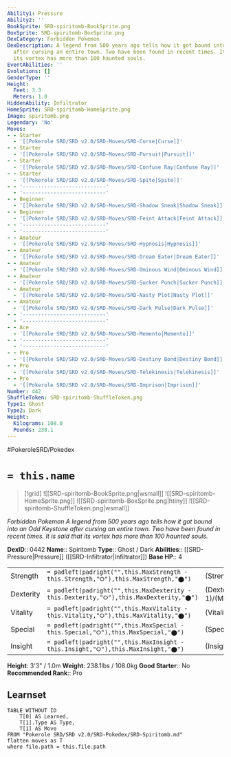 ```yaml
---
Ability1: Pressure
Ability2: ''
BookSprite: SRD-spiritomb-BookSprite.png
BoxSprite: SRD-spiritomb-BoxSprite.png
DexCategory: Forbidden Pokemon
DexDescription: A legend from 500 years ago tells how it got bound into an Odd Keystone
  after cursing an entire town. Two have been found in recent times. It is said that
  its vortex has more than 100 haunted souls.
EventAbilities: ''
Evolutions: []
GenderType: ''
Height:
  Feet: 3.3
  Meters: 1.0
HiddenAbility: Infiltrator
HomeSprite: SRD-spiritomb-HomeSprite.png
Image: spiritomb.png
Legendary: 'No'
Moves:
- - Starter
  - '[[Pokerole SRD/SRD v2.0/SRD-Moves/SRD-Curse|Curse]]'
- - Starter
  - '[[Pokerole SRD/SRD v2.0/SRD-Moves/SRD-Pursuit|Pursuit]]'
- - Starter
  - '[[Pokerole SRD/SRD v2.0/SRD-Moves/SRD-Confuse Ray|Confuse Ray]]'
- - Starter
  - '[[Pokerole SRD/SRD v2.0/SRD-Moves/SRD-Spite|Spite]]'
- - '---------------------------'
  - '---------------------------'
- - Beginner
  - '[[Pokerole SRD/SRD v2.0/SRD-Moves/SRD-Shadow Sneak|Shadow Sneak]]'
- - Beginner
  - '[[Pokerole SRD/SRD v2.0/SRD-Moves/SRD-Feint Attack|Feint Attack]]'
- - '---------------------------'
  - '---------------------------'
- - Amateur
  - '[[Pokerole SRD/SRD v2.0/SRD-Moves/SRD-Hypnosis|Hypnosis]]'
- - Amateur
  - '[[Pokerole SRD/SRD v2.0/SRD-Moves/SRD-Dream Eater|Dream Eater]]'
- - Amateur
  - '[[Pokerole SRD/SRD v2.0/SRD-Moves/SRD-Ominous Wind|Ominous Wind]]'
- - Amateur
  - '[[Pokerole SRD/SRD v2.0/SRD-Moves/SRD-Sucker Punch|Sucker Punch]]'
- - Amateur
  - '[[Pokerole SRD/SRD v2.0/SRD-Moves/SRD-Nasty Plot|Nasty Plot]]'
- - Amateur
  - '[[Pokerole SRD/SRD v2.0/SRD-Moves/SRD-Dark Pulse|Dark Pulse]]'
- - '---------------------------'
  - '---------------------------'
- - Ace
  - '[[Pokerole SRD/SRD v2.0/SRD-Moves/SRD-Memento|Memento]]'
- - '---------------------------'
  - '---------------------------'
- - Pro
  - '[[Pokerole SRD/SRD v2.0/SRD-Moves/SRD-Destiny Bond|Destiny Bond]]'
- - Pro
  - '[[Pokerole SRD/SRD v2.0/SRD-Moves/SRD-Telekinesis|Telekinesis]]'
- - Pro
  - '[[Pokerole SRD/SRD v2.0/SRD-Moves/SRD-Imprison|Imprison]]'
Number: 442
ShuffleToken: SRD-spiritomb-ShuffleToken.png
Type1: Ghost
Type2: Dark
Weight:
  Kilograms: 108.0
  Pounds: 238.1
---
```


#PokeroleSRD/Pokedex

# `= this.name`

> [!grid]
> ![[SRD-spiritomb-BookSprite.png|wsmall]]
> ![[SRD-spiritomb-HomeSprite.png]]
> ![[SRD-spiritomb-BoxSprite.png|htiny]]
> ![[SRD-spiritomb-ShuffleToken.png|wsmall]]


*Forbidden Pokemon*
*A legend from 500 years ago tells how it got bound into an Odd Keystone after cursing an entire town. Two have been found in recent times. It is said that its vortex has more than 100 haunted souls.*

**DexID**:: 0442
**Name**:: Spiritomb
**Type**:: Ghost / Dark
**Abilities**:: [[SRD-Pressure|Pressure]] ([[SRD-Infiltrator|Infiltrator]])
**Base HP**:: 4

|           |                                                                                        |                                          |
| --------- | -------------------------------------------------------------------------------------- | ---------------------------------------- |
| Strength  | `= padleft(padright("",this.MaxStrength - this.Strength,"⭘"),this.MaxStrength,"⬤")`    | (Strength::2)/(MaxStrength::5)   |
| Dexterity | `= padleft(padright("",this.MaxDexterity - this.Dexterity,"⭘"),this.MaxDexterity,"⬤")` | (Dexterity:: 1)/(MaxDexterity::3) |
| Vitality  | `= padleft(padright("",this.MaxVitality - this.Vitality,"⭘"),this.MaxVitality,"⬤")`    | (Vitality::3)/(MaxVitality::6)   |
| Special   | `= padleft(padright("",this.MaxSpecial - this.Special,"⭘"),this.MaxSpecial,"⬤")`       | (Special::2)/(MaxSpecial::5)     |
| Insight   | `= padleft(padright("",this.MaxInsight - this.Insight,"⭘"),this.MaxInsight,"⬤")`       | (Insight::3)/(MaxInsight::6)     |

**Height**: 3'3" / 1.0m
**Weight**: 238.1lbs / 108.0kg
**Good Starter**:: No
**Recommended Rank**:: Pro

## Learnset

```dataview
TABLE WITHOUT ID
    T[0] AS Learned,
    T[1].Type AS Type,
    T[1] AS Move
FROM "Pokerole SRD/SRD v2.0/SRD-Pokedex/SRD-Spiritomb.md"
flatten moves as T
where file.path = this.file.path
```
